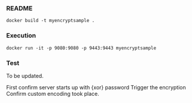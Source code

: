 ### README
```
docker build -t myencryptsample .
```

### Execution
```
docker run -it -p 9080:9080 -p 9443:9443 myencryptsample
```

### Test

To be updated. 

First confirm server starts up with {xor} password
Trigger the encryption
Confirm custom encoding took place. 


